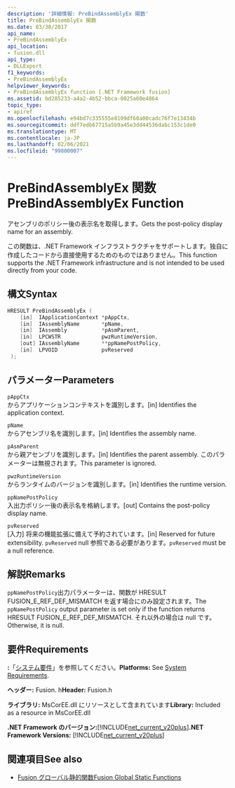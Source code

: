 ```yaml
---
description: '詳細情報: PreBindAssemblyEx 関数'
title: PreBindAssemblyEx 関数
ms.date: 03/30/2017
api_name:
- PreBindAssemblyEx
api_location:
- fusion.dll
api_type:
- DLLExport
f1_keywords:
- PreBindAssemblyEx
helpviewer_keywords:
- PreBindAssemblyEx function [.NET Framework fusion]
ms.assetid: bd285233-a4a2-4b52-bbca-0025a60e4864
topic_type:
- apiref
ms.openlocfilehash: e94bd7c335555e8109df60a00cadc76f7e13434b
ms.sourcegitcommit: ddf7edb67715a5b9a45e3dd44536dabc153c1de0
ms.translationtype: MT
ms.contentlocale: ja-JP
ms.lasthandoff: 02/06/2021
ms.locfileid: "99800007"
---
```

# <a name="prebindassemblyex-function"></a><span data-ttu-id="671d5-103">PreBindAssemblyEx 関数</span><span class="sxs-lookup"><span data-stu-id="671d5-103">PreBindAssemblyEx Function</span></span>

<span data-ttu-id="671d5-104">アセンブリのポリシー後の表示名を取得します。</span><span class="sxs-lookup"><span data-stu-id="671d5-104">Gets the post-policy display name for an assembly.</span></span>  
  
 <span data-ttu-id="671d5-105">この関数は、.NET Framework インフラストラクチャをサポートします。独自に作成したコードから直接使用するためのものではありません。</span><span class="sxs-lookup"><span data-stu-id="671d5-105">This function supports the .NET Framework infrastructure and is not intended to be used directly from your code.</span></span>  
  
## <a name="syntax"></a><span data-ttu-id="671d5-106">構文</span><span class="sxs-lookup"><span data-stu-id="671d5-106">Syntax</span></span>  
  
```cpp  
HRESULT PreBindAssemblyEx (  
    [in]  IApplicationContext *pAppCtx,  
    [in]  IAssemblyName       *pName,  
    [in]  IAssembly           *pAsmParent,  
    [in]  LPCWSTR             pwzRuntimeVersion,  
    [out] IAssemblyName       **ppNamePostPolicy,  
    [in]  LPVOID              pvReserved  
 );  
```  
  
## <a name="parameters"></a><span data-ttu-id="671d5-107">パラメーター</span><span class="sxs-lookup"><span data-stu-id="671d5-107">Parameters</span></span>  

 `pAppCtx`  
 <span data-ttu-id="671d5-108">からアプリケーションコンテキストを識別します。</span><span class="sxs-lookup"><span data-stu-id="671d5-108">[in] Identifies the application context.</span></span>  
  
 `pName`  
 <span data-ttu-id="671d5-109">からアセンブリ名を識別します。</span><span class="sxs-lookup"><span data-stu-id="671d5-109">[in] Identifies the assembly name.</span></span>  
  
 `pAsmParent`  
 <span data-ttu-id="671d5-110">から親アセンブリを識別します。</span><span class="sxs-lookup"><span data-stu-id="671d5-110">[in] Identifies the parent assembly.</span></span> <span data-ttu-id="671d5-111">このパラメーターは無視されます。</span><span class="sxs-lookup"><span data-stu-id="671d5-111">This parameter is ignored.</span></span>  
  
 `pwzRuntimeVersion`  
 <span data-ttu-id="671d5-112">からランタイムのバージョンを識別します。</span><span class="sxs-lookup"><span data-stu-id="671d5-112">[in] Identifies the runtime version.</span></span>  
  
 `ppNamePostPolicy`  
 <span data-ttu-id="671d5-113">入出力ポリシー後の表示名を格納します。</span><span class="sxs-lookup"><span data-stu-id="671d5-113">[out] Contains the post-policy display name.</span></span>  
  
 `pvReserved`  
 <span data-ttu-id="671d5-114">[入力] 将来の機能拡張に備えて予約されています。</span><span class="sxs-lookup"><span data-stu-id="671d5-114">[in] Reserved for future extensibility.</span></span> <span data-ttu-id="671d5-115">`pvReserved` null 参照である必要があります。</span><span class="sxs-lookup"><span data-stu-id="671d5-115">`pvReserved` must be a null reference.</span></span>  
  
## <a name="remarks"></a><span data-ttu-id="671d5-116">解説</span><span class="sxs-lookup"><span data-stu-id="671d5-116">Remarks</span></span>  

 <span data-ttu-id="671d5-117">`ppNamePostPolicy`出力パラメーターは、関数が HRESULT FUSION_E_REF_DEF_MISMATCH を返す場合にのみ設定されます。</span><span class="sxs-lookup"><span data-stu-id="671d5-117">The `ppNamePostPolicy` output parameter is set only if the function returns HRESULT FUSION_E_REF_DEF_MISMATCH.</span></span> <span data-ttu-id="671d5-118">それ以外の場合は null です。</span><span class="sxs-lookup"><span data-stu-id="671d5-118">Otherwise, it is null.</span></span>  
  
## <a name="requirements"></a><span data-ttu-id="671d5-119">要件</span><span class="sxs-lookup"><span data-stu-id="671d5-119">Requirements</span></span>  

 <span data-ttu-id="671d5-120">**:**「[システム要件](../../get-started/system-requirements.md)」を参照してください。</span><span class="sxs-lookup"><span data-stu-id="671d5-120">**Platforms:** See [System Requirements](../../get-started/system-requirements.md).</span></span>  
  
 <span data-ttu-id="671d5-121">**ヘッダー:** Fusion. h</span><span class="sxs-lookup"><span data-stu-id="671d5-121">**Header:** Fusion.h</span></span>  
  
 <span data-ttu-id="671d5-122">**ライブラリ:** MsCorEE.dll にリソースとして含まれています</span><span class="sxs-lookup"><span data-stu-id="671d5-122">**Library:** Included as a resource in MsCorEE.dll</span></span>  
  
 <span data-ttu-id="671d5-123">**.NET Framework のバージョン:**[!INCLUDE[net_current_v20plus](../../../../includes/net-current-v20plus-md.md)]</span><span class="sxs-lookup"><span data-stu-id="671d5-123">**.NET Framework Versions:** [!INCLUDE[net_current_v20plus](../../../../includes/net-current-v20plus-md.md)]</span></span>  
  
## <a name="see-also"></a><span data-ttu-id="671d5-124">関連項目</span><span class="sxs-lookup"><span data-stu-id="671d5-124">See also</span></span>

- [<span data-ttu-id="671d5-125">Fusion グローバル静的関数</span><span class="sxs-lookup"><span data-stu-id="671d5-125">Fusion Global Static Functions</span></span>](fusion-global-static-functions.md)
